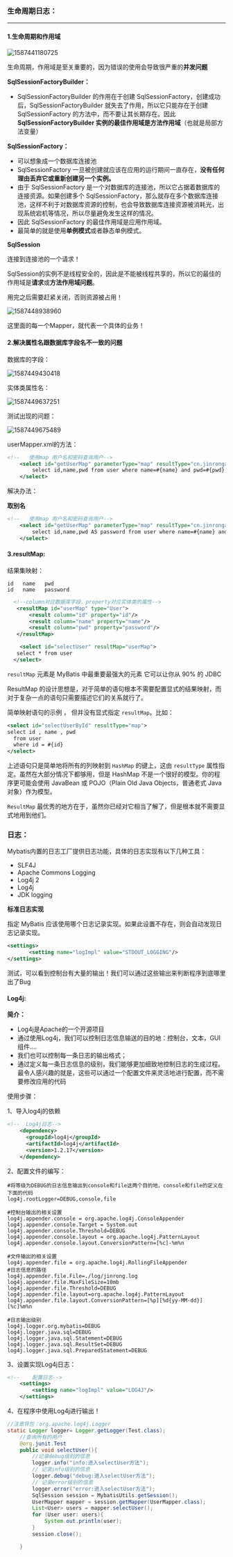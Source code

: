### 生命周期日志：

---

#### 1.生命周期和作用域

![1587441180725](4.生命周期日志.assets/1587441180725.png)

生命周期，作用域是至关重要的，因为错误的使用会导致很严重的**并发问题**

**SqlSessionFactoryBuilder：**

-  SqlSessionFactoryBuilder 的作用在于创建 SqlSessionFactory，创建成功后，SqlSessionFactoryBuilder 就失去了作用，所以它只能存在于创建 SqlSessionFactory 的方法中，而不要让其长期存在。因此 **SqlSessionFactoryBuilder 实例的最佳作用域是方法作用域**（也就是局部方法变量） 

**SqlSessionFactory：**

- 可以想象成一个数据库连接池
- SqlSessionFactory 一旦被创建就应该在应用的运行期间一直存在，**没有任何理由丢弃它或重新创建另一个实例。**
-  由于 SqlSessionFactory 是一个对数据库的连接池，所以它占据着数据库的连接资源。如果创建多个 SqlSessionFactory，那么就存在多个数据库连接池，这样不利于对数据库资源的控制，也会导致数据库连接资源被消耗光，出现系统宕机等情况，所以尽量避免发生这样的情况。 
- 因此 SqlSessionFactory 的最佳作用域是应用作用域。 
- 最简单的就是使用**单例模式**或者静态单例模式。

**SqlSession**

连接到连接池的一个请求！

SqlSession的实例不是线程安全的，因此是不能被线程共享的，所以它的最佳的作用域是**请求**或**方法作用域问题**。

用完之后需要赶紧关闭，否则资源被占用！

![1587448938960](4.生命周期日志.assets/1587448938960.png)

这里面的每一个Mapper，就代表一个具体的业务！

#### 2.解决属性名跟数据库字段名不一致的问题

数据库的字段：

![1587449430418](4.生命周期日志.assets/1587449430418.png)

实体类属性名：

![1587449637251](4.生命周期日志.assets/1587449637251.png)

测试出现的问题：

![1587449675489](4.生命周期日志.assets/1587449675489.png)

userMapper.xml的方法：

```xml
<!--   使用map 用户名和密码查询用户-->
    <select id="getUserMap" parameterType="map" resultType="cn.jinronga.pojo.User">
        select id,name,pwd from user where name=#{name} and pwd=#{pwd}
    </select>
```

解决办法：

**取别名**

```xml
<!--   使用map 用户名和密码查询用户-->
    <select id="getUserMap" parameterType="map" resultType="cn.jinronga.pojo.User">
        select id,name,pwd AS password from user where name=#{name} and pwd=#{pwd}
    </select>
```



#### 3.resultMap:

结果集映射：

```
id   name   pwd
id   name   password
```

```xml
  <!--column对应数据库字段，property对应实体类的属性-->
   <resultMap id="userMap" type="User">
       <result column="id" property="id"/>
       <result column="name" property="name"/>
       <result column="pwd" property="password"/>
   </resultMap>

    <select id="selectUser" resultMap="userMap">
   select * from user
  </select>
```

`resultMap` 元素是 MyBatis 中最重要最强大的元素 它可以让你从 90% 的 JDBC  

ResultMap 的设计思想是，对于简单的语句根本不需要配置显式的结果映射，而对于复杂一点的语句只需要描述它们的关系就行了。

 简单映射语句的示例 ， 但并没有显式指定 `resultMap`。比如： 

```xml
<select id="selectUserById" resultType="map">
select id , name , pwd
  from user
  where id = #{id}
</select>
```

上述语句只是简单地将所有的列映射到 `HashMap` 的键上，这由 `resultType` 属性指定。虽然在大部分情况下都够用，但是 HashMap 不是一个很好的模型。你的程序更可能会使用 JavaBean 或 POJO（Plain Old Java Objects，普通老式 Java 对象）作为模型。

`ResultMap` 最优秀的地方在于，虽然你已经对它相当了解了，但是根本就不需要显式地用到他们。



### 日志：

Mybatis内置的日志工厂提供日志功能，具体的日志实现有以下几种工具：

- SLF4J
- Apache Commons Logging
- Log4j 2
- Log4j
- JDK logging

**标准日志实现**

指定 MyBatis 应该使用哪个日志记录实现。如果此设置不存在，则会自动发现日志记录实现。

```xml
<settings>
       <setting name="logImpl" value="STDOUT_LOGGING"/>
</settings>
```

 测试，可以看到控制台有大量的输出！我们可以通过这些输出来判断程序到底哪里出了Bug 

#### Log4j:

**简介：**

- Log4j是Apache的一个开源项目
- 通过使用Log4j，我们可以控制日志信息输送的目的地：控制台，文本，GUI组件....
- 我们也可以控制每一条日志的输出格式；
- 通过定义每一条日志信息的级别，我们能够更加细致地控制日志的生成过程。最令人感兴趣的就是，这些可以通过一个配置文件来灵活地进行配置，而不需要修改应用的代码

使用步骤：

1、导入log4j的依赖

```xml
<!--  Log4j日志-->
    <dependency>
      <groupId>log4j</groupId>
      <artifactId>log4j</artifactId>
      <version>1.2.17</version>
    </dependency>
```

2、配置文件的编写：

```properties
#将等级为DEBUG的日志信息输出到console和file这两个目的地，console和file的定义在下面的代码
log4j.rootLogger=DEBUG,console,file

#控制台输出的相关设置
log4j.appender.console = org.apache.log4j.ConsoleAppender
log4j.appender.console.Target = System.out
log4j.appender.console.Threshold=DEBUG
log4j.appender.console.layout = org.apache.log4j.PatternLayout
log4j.appender.console.layout.ConversionPattern=[%c]-%m%n

#文件输出的相关设置
log4j.appender.file = org.apache.log4j.RollingFileAppender
#日志信息的路径
log4j.appender.file.File=./log/jinrong.log
log4j.appender.file.MaxFileSize=10mb
log4j.appender.file.Threshold=DEBUG
log4j.appender.file.layout=org.apache.log4j.PatternLayout
log4j.appender.file.layout.ConversionPattern=[%p][%d{yy-MM-dd}][%c]%m%n

#日志输出级别
log4j.logger.org.mybatis=DEBUG
log4j.logger.java.sql=DEBUG
log4j.logger.java.sql.Statement=DEBUG
log4j.logger.java.sql.ResultSet=DEBUG
log4j.logger.java.sql.PreparedStatement=DEBUG
```

3、设置实现Log4j日志：

```xml
<!--    配置日志-->
    <settings>
        <setting name="logImpl" value="LOG4J"/>
    </settings>
```

4、在程序中使用Log4j进行输出！ 

```java
//注意导包：org.apache.log4j.Logger
static Logger logger= Logger.getLogger(Test.class);
    //查询所有的用户
    @org.junit.Test
    public void selectUser(){
        //记录debug级别的信息
        logger.info("info:进入selectUser方法");
        // 记录info级别的信息
        logger.debug("debug:进入selectUser方法");
        // 记录error级别的信息
        logger.error("error:进入selectUser方法");
        SqlSession session = MybatisUtils.getSession();
        UserMapper mapper = session.getMapper(UserMapper.class);
        List<User> users = mapper.selectUser();
        for (User user: users){
            System.out.println(user);
        }
        session.close();

    }
```

